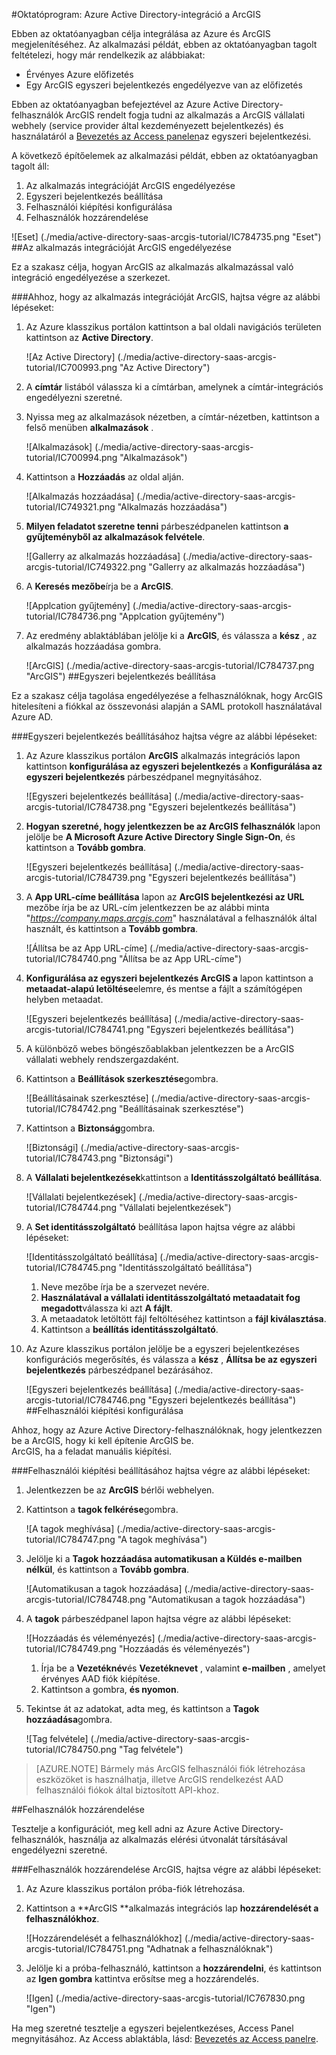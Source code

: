 <properties 
    pageTitle="Oktatóprogram: Azure Active Directory-integráció a ArcGIS |} Microsoft Azure" 
    description="Megtudhatja, hogyan használhatja a ArcGIS az Azure Active Directory ahhoz, hogy az egyszeri bejelentkezés, automatikus kiépítési és az egyéb!" 
    services="active-directory" 
    authors="jeevansd"  
    documentationCenter="na" 
    manager="femila"/>
<tags 
    ms.service="active-directory" 
    ms.devlang="na" 
    ms.topic="article" 
    ms.tgt_pltfrm="na" 
    ms.workload="identity" 
    ms.date="09/29/2016" 
    ms.author="jeedes" />

#<a name="tutorial-azure-active-directory-integration-with-arcgis"></a>Oktatóprogram: Azure Active Directory-integráció a ArcGIS

Ebben az oktatóanyagban célja integrálása az Azure és ArcGIS megjelenítéséhez. Az alkalmazási példát, ebben az oktatóanyagban tagolt feltételezi, hogy már rendelkezik az alábbiakat:

-   Érvényes Azure előfizetés
-   Egy ArcGIS egyszeri bejelentkezés engedélyezve van az előfizetés

Ebben az oktatóanyagban befejeztével az Azure Active Directory-felhasználók ArcGIS rendelt fogja tudni az alkalmazás a ArcGIS vállalati webhely (service provider által kezdeményezett bejelentkezés) és használatáról a [Bevezetés az Access panelen](active-directory-saas-access-panel-introduction.md)az egyszeri bejelentkezési.

A következő építőelemek az alkalmazási példát, ebben az oktatóanyagban tagolt áll:

1.  Az alkalmazás integrációját ArcGIS engedélyezése
2.  Egyszeri bejelentkezés beállítása
3.  Felhasználói kiépítési konfigurálása
4.  Felhasználók hozzárendelése

![Eset] (./media/active-directory-saas-arcgis-tutorial/IC784735.png "Eset")
##<a name="enabling-the-application-integration-for-arcgis"></a>Az alkalmazás integrációját ArcGIS engedélyezése

Ez a szakasz célja, hogyan ArcGIS az alkalmazás alkalmazással való integráció engedélyezése a szerkezet.

###<a name="to-enable-the-application-integration-for-arcgis-perform-the-following-steps"></a>Ahhoz, hogy az alkalmazás integrációját ArcGIS, hajtsa végre az alábbi lépéseket:

1.  Az Azure klasszikus portálon kattintson a bal oldali navigációs területen kattintson az **Active Directory**.

    ![Az Active Directory] (./media/active-directory-saas-arcgis-tutorial/IC700993.png "Az Active Directory")

2.  A **címtár** listából válassza ki a címtárban, amelynek a címtár-integrációs engedélyezni szeretné.

3.  Nyissa meg az alkalmazások nézetben, a címtár-nézetben, kattintson a felső menüben **alkalmazások** .

    ![Alkalmazások] (./media/active-directory-saas-arcgis-tutorial/IC700994.png "Alkalmazások")

4.  Kattintson a **Hozzáadás** az oldal alján.

    ![Alkalmazás hozzáadása] (./media/active-directory-saas-arcgis-tutorial/IC749321.png "Alkalmazás hozzáadása")

5.  **Milyen feladatot szeretne tenni** párbeszédpanelen kattintson **a gyűjteményből az alkalmazások felvétele**.

    ![Gallerry az alkalmazás hozzáadása] (./media/active-directory-saas-arcgis-tutorial/IC749322.png "Gallerry az alkalmazás hozzáadása")

6.  A **Keresés mezőbe**írja be a **ArcGIS**.

    ![Applcation gyűjtemény] (./media/active-directory-saas-arcgis-tutorial/IC784736.png "Applcation gyűjtemény")

7.  Az eredmény ablaktáblában jelölje ki a **ArcGIS**, és válassza a **kész** , az alkalmazás hozzáadása gombra.

    ![ArcGIS] (./media/active-directory-saas-arcgis-tutorial/IC784737.png "ArcGIS")
##<a name="configuring-single-sign-on"></a>Egyszeri bejelentkezés beállítása

Ez a szakasz célja tagolása engedélyezése a felhasználóknak, hogy ArcGIS hitelesíteni a fiókkal az összevonási alapján a SAML protokoll használatával Azure AD.

###<a name="to-configure-single-sign-on-perform-the-following-steps"></a>Egyszeri bejelentkezés beállításához hajtsa végre az alábbi lépéseket:

1.  Az Azure klasszikus portálon **ArcGIS** alkalmazás integrációs lapon kattintson **konfigurálása az egyszeri bejelentkezés** a **Konfigurálása az egyszeri bejelentkezés** párbeszédpanel megnyitásához.

    ![Egyszeri bejelentkezés beállítása] (./media/active-directory-saas-arcgis-tutorial/IC784738.png "Egyszeri bejelentkezés beállítása")

2.  **Hogyan szeretné, hogy jelentkezzen be az ArcGIS felhasználók** lapon jelölje be **A Microsoft Azure Active Directory Single Sign-On**, és kattintson a **Tovább gombra**.

    ![Egyszeri bejelentkezés beállítása] (./media/active-directory-saas-arcgis-tutorial/IC784739.png "Egyszeri bejelentkezés beállítása")

3.  A **App URL-címe beállítása** lapon az **ArcGIS bejelentkezési az URL** mezőbe írja be az URL-cím jelentkezzen be az alábbi minta "*https://company.maps.arcgis.com*" használatával a felhasználók által használt, és kattintson a **Tovább gombra**.

    ![Állítsa be az App URL-címe] (./media/active-directory-saas-arcgis-tutorial/IC784740.png "Állítsa be az App URL-címe")

4.  **Konfigurálása az egyszeri bejelentkezés ArcGIS a** lapon kattintson a **metaadat-alapú letöltése**elemre, és mentse a fájlt a számítógépen helyben metaadat.

    ![Egyszeri bejelentkezés beállítása] (./media/active-directory-saas-arcgis-tutorial/IC784741.png "Egyszeri bejelentkezés beállítása")

5.  A különböző webes böngészőablakban jelentkezzen be a ArcGIS vállalati webhely rendszergazdaként.

6.  Kattintson a **Beállítások szerkesztése**gombra.

    ![Beállításainak szerkesztése] (./media/active-directory-saas-arcgis-tutorial/IC784742.png "Beállításainak szerkesztése")

7.  Kattintson a **Biztonság**gombra.

    ![Biztonsági] (./media/active-directory-saas-arcgis-tutorial/IC784743.png "Biztonsági")

8.  A **Vállalati bejelentkezések**kattintson a **Identitásszolgáltató beállítása**.

    ![Vállalati bejelentkezések] (./media/active-directory-saas-arcgis-tutorial/IC784744.png "Vállalati bejelentkezések")

9.  A **Set identitásszolgáltató** beállítása lapon hajtsa végre az alábbi lépéseket:

    ![Identitásszolgáltató beállítása] (./media/active-directory-saas-arcgis-tutorial/IC784745.png "Identitásszolgáltató beállítása")

    1.  Neve mezőbe írja be a szervezet nevére.
    2.  **Használatával a vállalati identitásszolgáltató metaadatait fog megadott**válassza ki azt **A fájlt**.
    3.  A metaadatok letöltött fájl feltöltéséhez kattintson a **fájl kiválasztása**.
    4.  Kattintson a **beállítás identitásszolgáltató**.

10. Az Azure klasszikus portálon jelölje be a egyszeri bejelentkezéses konfigurációs megerősítés, és válassza a **kész** , **Állítsa be az egyszeri bejelentkezés** párbeszédpanel bezárásához.

    ![Egyszeri bejelentkezés beállítása] (./media/active-directory-saas-arcgis-tutorial/IC784746.png "Egyszeri bejelentkezés beállítása")
##<a name="configuring-user-provisioning"></a>Felhasználói kiépítési konfigurálása

Ahhoz, hogy az Azure Active Directory-felhasználóknak, hogy jelentkezzen be a ArcGIS, hogy ki kell építenie ArcGIS be.  
ArcGIS, ha a feladat manuális kiépítési.

###<a name="to-configure-user-provisioning-perform-the-following-steps"></a>Felhasználói kiépítési beállításához hajtsa végre az alábbi lépéseket:

1.  Jelentkezzen be az **ArcGIS** bérlői webhelyen.

2.  Kattintson a **tagok felkérése**gombra.

    ![A tagok meghívása] (./media/active-directory-saas-arcgis-tutorial/IC784747.png "A tagok meghívása")

3.  Jelölje ki a **Tagok hozzáadása automatikusan a Küldés e-mailben nélkül**, és kattintson a **Tovább gombra**.

    ![Automatikusan a tagok hozzáadása] (./media/active-directory-saas-arcgis-tutorial/IC784748.png "Automatikusan a tagok hozzáadása")

4.  A **tagok** párbeszédpanel lapon hajtsa végre az alábbi lépéseket:

    ![Hozzáadás és véleményezés] (./media/active-directory-saas-arcgis-tutorial/IC784749.png "Hozzáadás és véleményezés")

    1.  Írja be a **Vezetéknév**és **Vezetéknevet** , valamint **e-mailben** , amelyet érvényes AAD fiók kiépítése.
    2.  Kattintson a gombra, **és nyomon**.

5.  Tekintse át az adatokat, adta meg, és kattintson a **Tagok hozzáadása**gombra.

    ![Tag felvétele] (./media/active-directory-saas-arcgis-tutorial/IC784750.png "Tag felvétele")

>[AZURE.NOTE] Bármely más ArcGIS felhasználói fiók létrehozása eszközöket is használhatja, illetve ArcGIS rendelkezést AAD felhasználói fiókok által biztosított API-khoz.

##<a name="assigning-users"></a>Felhasználók hozzárendelése

Tesztelje a konfigurációt, meg kell adni az Azure Active Directory-felhasználók, használja az alkalmazás elérési útvonalát társításával engedélyezni szeretné.

###<a name="to-assign-users-to-arcgis-perform-the-following-steps"></a>Felhasználók hozzárendelése ArcGIS, hajtsa végre az alábbi lépéseket:

1.  Az Azure klasszikus portálon próba-fiók létrehozása.

2.  Kattintson a **ArcGIS **alkalmazás integrációs lap **hozzárendelését a felhasználókhoz**.

    ![Hozzárendelését a felhasználókhoz] (./media/active-directory-saas-arcgis-tutorial/IC784751.png "Adhatnak a felhasználóknak")

3.  Jelölje ki a próba-felhasználó, kattintson a **hozzárendelni**, és kattintson az **Igen gombra** kattintva erősítse meg a hozzárendelés.

    ![Igen] (./media/active-directory-saas-arcgis-tutorial/IC767830.png "Igen")

Ha meg szeretné tesztelje a egyszeri bejelentkezéses, Access Panel megnyitásához. Az Access ablaktábla, lásd: [Bevezetés az Access panelre](active-directory-saas-access-panel-introduction.md).
